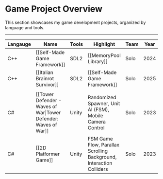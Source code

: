 # **Game Project Overview**

This section showcases my game development projects, organized by language and tools.

---

| **Langauge** | **Name**                                                        | **Tools** | **Highlight**                                                       | **Team** | Year |
| ------------ | --------------------------------------------------------------- | --------- | ------------------------------------------------------------------- | -------- | ---- |
| C++          | [[Self-Made Game Framework]]                                    | SDL2      | [[MemoryPool Library]]                                              | Solo     | 2024 |
| C++          | [[Italian Brainrot Survivor]]                                   | SDL2      | [[Self-Made Game Framework]]                                        | Solo     | 2025 |
|              |                                                                 |           |                                                                     |          |      |
| C#           | [[Tower Defender - Waves of War\|Tower Defender: Waves of War]] | Unity     | Randomized Spawner, Unit AI (FSM), Mobile Camera Control            | Solo     | 2023 |
| C#           | [[2D Platformer Game]]                                          | Unity     | FSM Game Flow, Parallax Scrolling Background, Interaction Colliders | Solo     | 2023 |
